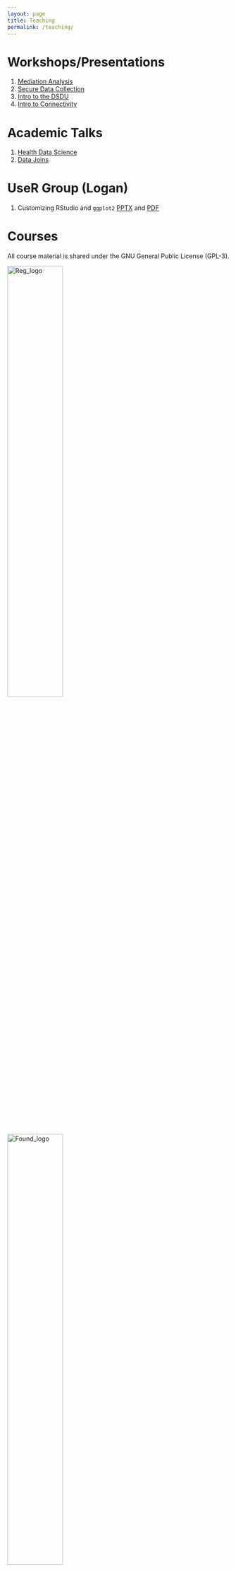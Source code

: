 ```yaml
---
layout: page
title: Teaching
permalink: /teaching/
---
```


# Workshops/Presentations

1. [Mediation Analysis](https://tysonstanley.github.io/Workshops/MediationAnalysis.html)
2. [Secure Data Collection](https://tysonstanley.github.io/Workshops/2018WebConference.pdf)
3. [Intro to the DSDU](https://tysonstanley.github.io/Workshops/2018COMMDE_Retreat.pdf)
4. [Intro to Connectivity](https://tysonstanley.github.io/Workshops/connectivity_intro.pdf)

# Academic Talks

1. [Health Data Science](https://tysonstanley.github.io/healthdatascience/index.html)
2. [Data Joins](https://tysonstanley.github.io/data_joins_demonstration/Presentation.html)

# UseR Group (Logan)

1. Customizing RStudio and `ggplot2` [PPTX](http://tysonbarrett.com/useRs/Rusers_5-2018_Logan.pptx) and [PDF](http://tysonbarrett.com/useRs/Rusers_5-2018_Logan.pdf)

# Courses

All course material is shared under the GNU General Public License (GPL-3).

<!--
Regression Analysis
-->
<a href="{{ site.baseurl }}/teaching/regression"><img src="{{ site.baseurl }}/assets/images/RDA2_logo.png" alt="Reg_logo" width="50%"></a>

<!--
Statistical Foundations
-->
<a href="{{ site.baseurl }}/teaching/foundations"><img src="{{ site.baseurl }}/assets/images/RDA1_logo.png" alt="Found_logo" width="50%"></a>

<!-- 
  Applied Statistical Analysis 
-->
<a href="{{ site.baseurl }}/teaching/foundations"><img src="{{ site.baseurl }}/assets/images/Rstats_logo.png" width="50%"></a>

<!-- 
  R Course
-->
<a href="{{ site.baseurl }}/teaching/rcourse"><img src="{{ site.baseurl }}/assets/images/Rstats_logo.png" width="60%"></a>

<!-- 
  Research Methods
-->
<a href="{{ site.baseurl }}/teaching/psychmethods"><img src="{{ site.baseurl }}/assets/images/ResearchMethods_logo.png" alt="rm_logo" width="60%"></a>

